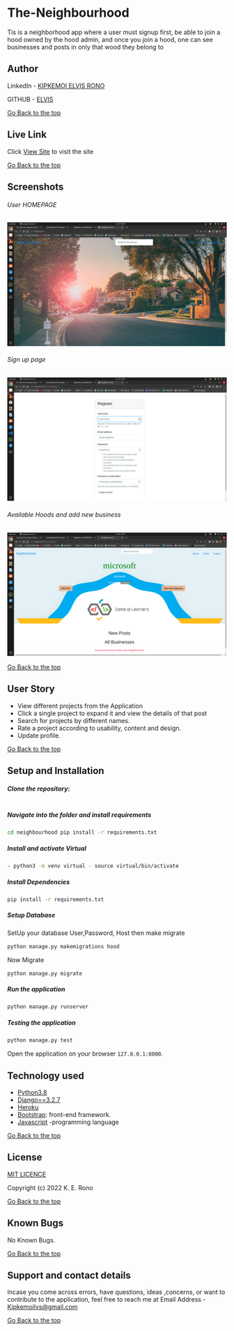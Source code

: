 # The-Neighbourhood
Tis is a neighborhood app where a user must signup first, be able to join a hood owned by the hood admin, and once you join a hood, one can see businesses and posts in only that wood they belong to


## Author  
  
LinkedIn - [KIPKEMOI ELVIS RONO](https://ke.linkedin.com/in/kipkemoi-elvis-aa3548209?trk=public_profile_samename-profile)


GITHUB - [ELVIS](https://github.com/DynastyElvis)


[Go Back to the top](#The-Neighbourhood.)
 
##  Live Link  
 Click [View Site](https://elvis-awwards.herokuapp.com/)  to visit the site


[Go Back to the top](#The-Neighbourhood)

## Screenshots 
###### User HOMEPAGE
 
<img src="https://raw.githubusercontent.com/DynastyElvis/The-Neighbourhood./master/static/images/Screenshot%20from%202022-06-20%2000-25-51.png">
 

 ###### Sign up page
 <img src="https://raw.githubusercontent.com/DynastyElvis/The-Neighbourhood./master/static/images/Screenshot%20from%202022-06-20%2000-26-09.png">


 ###### Available Hoods and add new business
 <img src="https://raw.githubusercontent.com/DynastyElvis/The-Neighbourhood./master/static/images/Screenshot%20from%202022-06-20%2000-27-40.png">

[Go Back to the top](#The-Neighbourhood)

## User Story
* View different projects from the Application
* Click a single project to expand it and view the details of that post
* Search for projects by different names.
* Rate a project according to usability, content and design.
* Update profile.

[Go Back to the top](#The-Neighbourhood)


## Setup and Installation
##### Clone the repository:
 ```bash
```
##### Navigate into the folder and install requirements
 ```bash
cd neighbourhood pip install -r requirements.txt
```
##### Install and activate Virtual
 ```bash
- python3 -m venv virtual - source virtual/bin/activate
```
##### Install Dependencies
 ```bash
 pip install -r requirements.txt
```
##### Setup Database
  SetUp your database User,Password, Host then make migrate
 ```bash
python manage.py makemigrations hood
 ```
 Now Migrate
 ```bash
 python manage.py migrate
```
##### Run the application
 ```bash
 python manage.py runserver
```
##### Testing the application
 ```bash
 python manage.py test
```
Open the application on your browser `127.0.0.1:8000`.
## Technology used
* [Python3.8](https://www.python.org/)
* [Django==3.2.7](https://docs.djangoproject.com/en/2.2/)
* [Heroku](https://heroku.com)
* [Bootstrap](https://getbootstrap.com/): front-end framework.
* [Javascript](https://www.javascript.com/) -programming language

[Go Back to the top](#The-Neighbourhood)

## License

[MIT LICENCE](https://github.com/DynastyElvis/The-Neighbourhood./blob/master/LICENSE)


Copyright (c) 2022 K. E. Rono



[Go Back to the top](#The-Neighbourhood)

## Known Bugs

No Known Bugs.


[Go Back to the top](#The-Neighbourhood)

## Support and contact details
 Incase you come across errors, have questions, ideas ,concerns, or want to contribute to the application, feel free to reach me at 
Email Address - [Kipkemoilvs@gmail.com](Kipkemoilvs@gmail.com)


[Go Back to the top](#The-Neighbourhood)